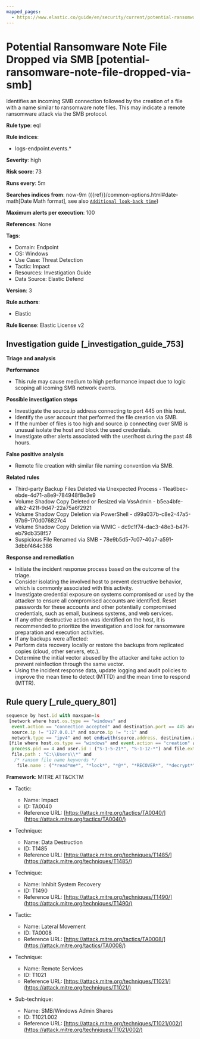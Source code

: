 ```yaml
---
mapped_pages:
  - https://www.elastic.co/guide/en/security/current/potential-ransomware-note-file-dropped-via-smb.html
---
```


# Potential Ransomware Note File Dropped via SMB [potential-ransomware-note-file-dropped-via-smb]

Identifies an incoming SMB connection followed by the creation of a file with a name similar to ransomware note files. This may indicate a remote ransomware attack via the SMB protocol.

**Rule type**: eql

**Rule indices**:

* logs-endpoint.events.*

**Severity**: high

**Risk score**: 73

**Runs every**: 5m

**Searches indices from**: now-9m ({{ref}}/common-options.html#date-math[Date Math format], see also [`Additional look-back time`](docs-content://solutions/security/detect-and-alert/create-detection-rule.md#rule-schedule))

**Maximum alerts per execution**: 100

**References**: None

**Tags**:

* Domain: Endpoint
* OS: Windows
* Use Case: Threat Detection
* Tactic: Impact
* Resources: Investigation Guide
* Data Source: Elastic Defend

**Version**: 3

**Rule authors**:

* Elastic

**Rule license**: Elastic License v2

## Investigation guide [_investigation_guide_753]

**Triage and analysis**

**Performance**

* This rule may cause medium to high performance impact due to logic scoping all icoming SMB network events.

**Possible investigation steps**

* Investigate the source.ip address connecting to port 445 on this host.
* Identify the user account that performed the file creation via SMB.
* If the number of files is too high and source.ip connecting over SMB is unusual isolate the host and block the used credentials.
* Investigate other alerts associated with the user/host during the past 48 hours.

**False positive analysis**

* Remote file creation with similar file naming convention via SMB.

**Related rules**

* Third-party Backup Files Deleted via Unexpected Process - 11ea6bec-ebde-4d71-a8e9-784948f8e3e9
* Volume Shadow Copy Deleted or Resized via VssAdmin - b5ea4bfe-a1b2-421f-9d47-22a75a6f2921
* Volume Shadow Copy Deletion via PowerShell - d99a037b-c8e2-47a5-97b9-170d076827c4
* Volume Shadow Copy Deletion via WMIC - dc9c1f74-dac3-48e3-b47f-eb79db358f57
* Suspicious File Renamed via SMB - 78e9b5d5-7c07-40a7-a591-3dbbf464c386

**Response and remediation**

* Initiate the incident response process based on the outcome of the triage.
* Consider isolating the involved host to prevent destructive behavior, which is commonly associated with this activity.
* Investigate credential exposure on systems compromised or used by the attacker to ensure all compromised accounts are identified. Reset passwords for these accounts and other potentially compromised credentials, such as email, business systems, and web services.
* If any other destructive action was identified on the host, it is recommended to prioritize the investigation and look for ransomware preparation and execution activities.
* If any backups were affected:
* Perform data recovery locally or restore the backups from replicated copies (cloud, other servers, etc.).
* Determine the initial vector abused by the attacker and take action to prevent reinfection through the same vector.
* Using the incident response data, update logging and audit policies to improve the mean time to detect (MTTD) and the mean time to respond (MTTR).


## Rule query [_rule_query_801]

```js
sequence by host.id with maxspan=1s
 [network where host.os.type == "windows" and
  event.action == "connection_accepted" and destination.port == 445 and source.port >= 49152 and process.pid == 4 and
  source.ip != "127.0.0.1" and source.ip != "::1" and
  network.type == "ipv4" and not endswith(source.address, destination.address)]
 [file where host.os.type == "windows" and event.action == "creation" and
  process.pid == 4 and user.id : ("S-1-5-21*", "S-1-12-*") and file.extension : ("hta", "txt", "readme", "htm*") and
  file.path : "C:\\Users\\*" and
   /* ransom file name keywords */
    file.name : ("*read*me*", "*lock*", "*@*", "*RECOVER*", "*decrypt*", "*restore*file*", "*FILES_BACK*", "*how*to*")] with runs=3
```

**Framework**: MITRE ATT&CKTM

* Tactic:

    * Name: Impact
    * ID: TA0040
    * Reference URL: [https://attack.mitre.org/tactics/TA0040/](https://attack.mitre.org/tactics/TA0040/)

* Technique:

    * Name: Data Destruction
    * ID: T1485
    * Reference URL: [https://attack.mitre.org/techniques/T1485/](https://attack.mitre.org/techniques/T1485/)

* Technique:

    * Name: Inhibit System Recovery
    * ID: T1490
    * Reference URL: [https://attack.mitre.org/techniques/T1490/](https://attack.mitre.org/techniques/T1490/)

* Tactic:

    * Name: Lateral Movement
    * ID: TA0008
    * Reference URL: [https://attack.mitre.org/tactics/TA0008/](https://attack.mitre.org/tactics/TA0008/)

* Technique:

    * Name: Remote Services
    * ID: T1021
    * Reference URL: [https://attack.mitre.org/techniques/T1021/](https://attack.mitre.org/techniques/T1021/)

* Sub-technique:

    * Name: SMB/Windows Admin Shares
    * ID: T1021.002
    * Reference URL: [https://attack.mitre.org/techniques/T1021/002/](https://attack.mitre.org/techniques/T1021/002/)



